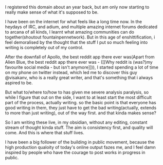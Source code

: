 I registered this domain about an year back, but am only now starting to really make sense of what it's supposed to be. 

I have been on the internet for what feels like a long time now. In the heydays of IRC, and adium, and multiple amazing internet forums dedicated to arcana of all kinds, I learnt what amazing communities can do together(shoutout fountainpennetwork). But in this age of enshittification, i feel demoralised by the thought that the stuff I put so much feeling into writing is completely out of my control. 

After the downfall of Apollo, the best reddit app there ever was(Apart from Alien Blue, the best reddit app there ever was - ([[Why reddit is (was?)my favourite social media - but isn't anymore]])), I started spending a lot of time on my phone on twitter instead, which led me to discover this guy @visakanv, who is a really great writer, and that's something that i always aspired to be. 


But what to/where to/how to has given me severe analysis paralysis, so while I figure that out on the side, I want to at least start the most difficult part of the process, actually writing. so the basic point is that everyone has good writing in them, they just have to get the bad writing(actually, extends to more than just writing), out of the way first. and that kinda makes sense? 

So I am writing these live, in my obsidian, without any editing, constant stream of thought kinda stuff. The aim is consistency first, and quality will come. And this is where that stuff lives. 

I have been a big follower of the building in public movement, because the high production qualoity of today's online output fazes me, and I feel damn inspired by people who have the courage to post works in progress in public. 

